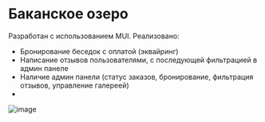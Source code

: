 # Баканское озеро
Разработан с использованием MUI. 
Реализовано:
- Бронирование беседок с оплатой (эквайринг)
- Написание отзывов пользователями, с последующей фильтрацией в админ панеле
- Наличие админ панели (статус заказов, бронирование, фильтрация отзывов, управление галереей)
-

![image](https://user-images.githubusercontent.com/85961114/236857294-033d7e4a-06b4-447d-a186-03c5ace6137e.png)
